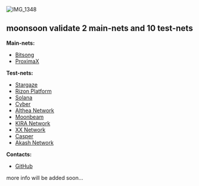![IMG_1348](https://user-images.githubusercontent.com/38581319/132548285-3d8d07a7-dfd5-4458-94ca-8a3c1de2bdba.PNG)

## moonsoon validate 2 main-nets and 10 test-nets

**Main-nets:**  <br />

- [Bitsong](https://explorebitsong.com/staking/bitsongvaloper1nw4wmjq7le0h993tn27kmnqk2y8mdvhutzklgk)
- [ProximaX]()

**Test-nets:** <br />
- [Stargaze]()
- [Rizon Platform]()
- [Solana]()
- [Cyber]()
- [Althea Network]()
- [Moonbeam]()
- [KIRA Network]()
- [XX Network]()
- [Casper]()
- [Akash Network]()

**Contacts:**
- [GitHub](https://github.com/tt1000vv)

more info will be added soon...
